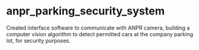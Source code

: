 # anpr_parking_security_system
Created interface software to communicate with ANPR camera, building a computer vision algorithm to detect permitted cars at the company parking lot, for security purposes.
